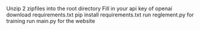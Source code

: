Unzip 2 zipfiles into the root directory
Fill in your api key of openai
download requirements.txt  pip install requirements.txt
run reglement.py for training 
run main.py for the website